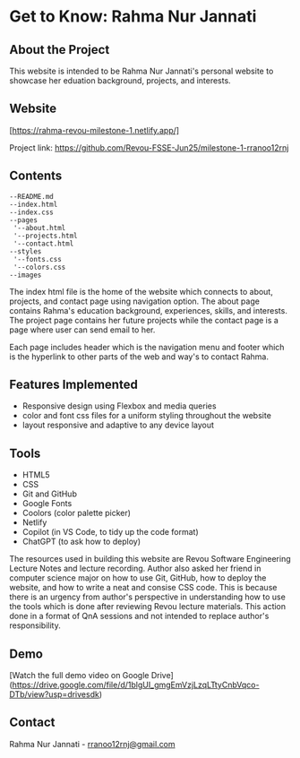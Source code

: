 # Get to Know: Rahma Nur Jannati

## About the Project
This website is intended to be Rahma Nur Jannati's personal website to showcase her eduation background, projects, and interests.

## Website
[https://rahma-revou-milestone-1.netlify.app/] 

Project link: https://github.com/Revou-FSSE-Jun25/milestone-1-rranoo12rnj

## Contents
```
--README.md
--index.html
--index.css
--pages
 '--about.html
 '--projects.html
 '--contact.html
--styles
 '--fonts.css
 '--colors.css
--images
```
The index html file is the home of the website which connects to about, projects, and contact page using navigation option. The about page contains Rahma's education background, experiences, skills, and interests. The project page contains her future projects while the contact page is a page where user can send email to her.

Each page includes header which is the navigation menu and footer which is the hyperlink to other parts of the web and way's to contact Rahma.

## Features Implemented
- Responsive design using Flexbox and media queries
- color and font css files for a uniform styling throughout the website
- layout responsive and adaptive to any device layout

## Tools
- HTML5
- CSS
- Git and GitHub
- Google Fonts
- Coolors (color palette picker)
- Netlify
- Copilot (in VS Code, to tidy up the code format)
- ChatGPT (to ask how to deploy)

The resources used in building this website are Revou Software Engineering Lecture Notes and lecture recording. Author also asked her friend in computer science major on how to use Git, GitHub, how to deploy the website, and how to write a neat and consise CSS code. This is because there is an urgency from author's perspective in understanding how to use the tools which is done after reviewing Revou lecture materials. This action done in a format of QnA sessions and not intended to replace author's responsibility.

## Demo
[Watch the full demo video on Google Drive] 
(https://drive.google.com/file/d/1blgUI_gmgEmVzjLzqLTtyCnbVqco-DTb/view?usp=drivesdk)

## Contact
Rahma Nur Jannati - rranoo12rnj@gmail.com
